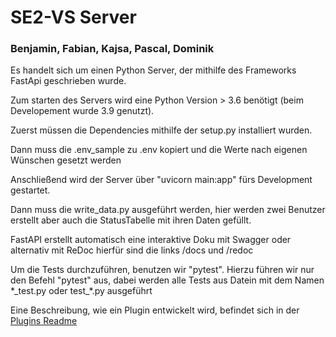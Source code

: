 # SE2-VS Server

### Benjamin, Fabian, Kajsa, Pascal, Dominik

Es handelt sich um einen Python Server, der mithilfe des Frameworks FastApi
geschrieben wurde.

Zum starten des Servers wird eine Python Version > 3.6 benötigt (beim Developement wurde 3.9 genutzt).

Zuerst müssen die Dependencies mithilfe der setup.py installiert wurden.

Dann muss die .env_sample zu .env kopiert und die Werte nach eigenen Wünschen gesetzt werden 

Anschließend wird der Server über "uvicorn main:app" fürs Development gestartet.

Dann muss die write_data.py ausgeführt werden, hier werden zwei Benutzer erstellt aber auch die StatusTabelle mit ihren Daten gefüllt.

FastAPI erstellt automatisch eine interaktive Doku mit Swagger oder alternativ mit ReDoc
hierfür sind die links /docs und /redoc

Um die Tests durchzuführen, benutzen wir "pytest". Hierzu führen wir nur den Befehl "pytest" aus, dabei werden 
alle Tests aus Datein mit dem Namen \*\_test.py oder test_*.py ausgeführt

Eine Beschreibung, wie ein Plugin entwickelt wird, befindet sich in der [Plugins Readme](https://ci02.inf.fh-flensburg.de/SE2VS2021_Gruppe6/server/blob/master/py_api/plugins/README.md)
